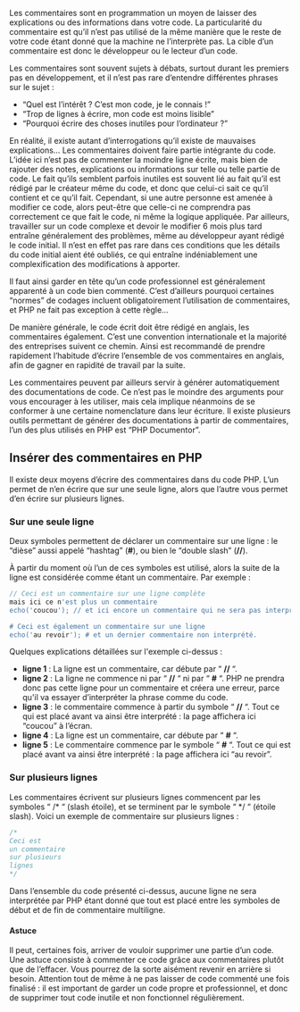 Les commentaires sont en programmation un moyen de laisser des explications ou des informations dans votre code. La particularité du commentaire est qu’il n’est pas utilisé de la même manière que le reste de votre code étant donné que la machine ne l’interprète pas. La cible d’un commentaire est donc le développeur ou le lecteur d’un code.

Les commentaires sont souvent sujets à débats, surtout durant les premiers pas en développement, et il n’est pas rare d’entendre différentes phrases sur le sujet : 

- “Quel est l’intérêt ? C’est mon code, je le connais !”
- “Trop de lignes à écrire, mon code est moins lisible”
- “Pourquoi écrire des choses inutiles pour l’ordinateur ?”

En réalité, il existe autant d’interrogations qu’il existe de mauvaises explications… Les commentaires doivent faire partie intégrante du code. L’idée ici n’est pas de commenter la moindre ligne écrite, mais bien de rajouter des notes, explications ou informations sur telle ou telle partie de code. Le fait qu’ils semblent parfois inutiles est souvent lié au fait qu’il est rédigé par le créateur même du code, et donc que celui-ci sait ce qu’il contient et ce qu’il fait. Cependant, si une autre personne est amenée à modifier ce code, alors peut-être que celle-ci ne comprendra pas correctement ce que fait le code, ni même la logique appliquée. Par ailleurs, travailler sur un code complexe et devoir le modifier 6 mois plus tard entraîne généralement des problèmes, même au développeur ayant rédigé le code initial. Il n’est en effet pas rare dans ces conditions que les détails du code initial aient été oubliés, ce qui entraîne indéniablement une complexification des modifications à apporter.

Il faut ainsi garder en tête qu’un code professionnel est généralement apparenté à un code bien commenté. C’est d’ailleurs pourquoi certaines “normes” de codages incluent obligatoirement l’utilisation de commentaires, et PHP ne fait pas exception à cette règle…

De manière générale, le code écrit doit être rédigé en anglais, les commentaires également. C’est une convention internationale et la majorité des entreprises suivent ce chemin. Ainsi est recommandé de prendre rapidement l’habitude d’écrire l’ensemble de vos commentaires en anglais, afin de gagner en rapidité de travail par la suite.

Les commentaires peuvent par ailleurs servir à générer automatiquement des documentations de code. Ce n’est pas le moindre des arguments pour vous encourager à les utiliser, mais cela implique néanmoins de se conformer à une certaine nomenclature dans leur écriture. Il existe plusieurs outils permettant de générer des documentations à partir de commentaires, l’un des plus utilisés en PHP est “PHP Documentor”.

## Insérer des commentaires en PHP

Il existe deux moyens d’écrire des commentaires dans du code PHP. L’un permet de n’en écrire que sur une seule ligne, alors que l’autre vous permet d’en écrire sur plusieurs lignes.

### Sur une seule ligne

Deux symboles permettent de déclarer un commentaire sur une ligne : le “dièse” aussi appelé “hashtag” (**#**), ou bien le “double slash” (**//**).

À partir du moment où l’un de ces symboles est utilisé, alors la suite de la ligne est considérée comme étant un commentaire. Par exemple :

``` php
// Ceci est un commentaire sur une ligne complète
mais ici ce n'est plus un commentaire
echo('coucou'); // et ici encore un commentaire qui ne sera pas interprété

# Ceci est également un commentaire sur une ligne
echo('au revoir'); # et un dernier commentaire non interprété.
```

Quelques explications détaillées sur l'exemple ci-dessus : 

- **ligne 1** : La ligne est un commentaire, car débute par “ **//** “.
- **ligne 2** : La ligne ne commence ni par “ **//** “ ni par “ **#** “. PHP ne prendra donc pas cette ligne pour un commentaire et créera une erreur, parce qu'il va essayer d’interpréter la phrase comme du code.
- **ligne 3** : le commentaire commence à partir du symbole “ **//** “. Tout ce qui est placé avant va ainsi être interprété : la page affichera ici “coucou” à l’écran.
- **ligne 4** : La ligne est un commentaire, car débute par “ **#** “.
- **ligne 5** : Le commentaire commence par le symbole “ **#** “. Tout ce qui est placé avant va ainsi être interprété : la page affichera ici “au revoir”.

### Sur plusieurs lignes

Les commentaires écrivent sur plusieurs lignes commencent par les symboles “ /* “ (slash étoile), et se terminent par le symbole “ */ “ (étoile slash). Voici un exemple de commentaire sur plusieurs lignes : 

``` php
/*
Ceci est 
un commentaire
sur plusieurs
lignes
*/
```

Dans l’ensemble du code présenté ci-dessus, aucune ligne ne sera interprétée par PHP étant donné que tout est placé entre les symboles de début et de fin de commentaire multiligne.

#### Astuce

Il peut, certaines fois, arriver de vouloir supprimer une partie d’un code. Une astuce consiste à commenter ce code grâce aux commentaires plutôt que de l’effacer. Vous pourrez de la sorte aisément revenir en arrière si besoin. Attention tout de même à ne pas laisser de code commenté une fois finalisé : il est important de garder un code propre et professionnel, et donc de supprimer tout code inutile et non fonctionnel régulièrement.